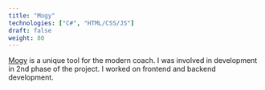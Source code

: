 ```yaml
---
title: "Mogy"
technologies: ["C#", "HTML/CSS/JS"]
draft: false
weight: 80
---
```


[Mogy](https://mogy.me) is a unique tool for the modern coach. I was involved in development in 2nd phase of the project. I worked on frontend and backend development.
